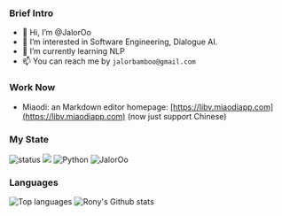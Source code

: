 ### Brief Intro
- 👋 Hi, I’m @JalorOo
- 👀 I’m interested in Software Engineering, Dialogue AI.
- 🌱 I’m currently learning NLP
- 📫 You can reach me by `jalorbamboo@gmail.com`

### Work Now
- Miaodi: an Markdown editor homepage: [https://libv.miaodiapp.com](https://libv.miaodiapp.com) (now just support Chinese)

### My State
![status](https://img.shields.io/badge/status-up-brightgreen) ![](https://visitor-badge.glitch.me/badge?page_id=github.com/JalorOo) ![Python](https://img.shields.io/badge/Python-%E2%99%A5%EF%B8%8F-green)  <img src="https://komarev.com/ghpvc/?username=JalorOo" alt="JalorOo" /> 

### Languages

![Top languages](https://github-readme-stats.vercel.app/api/top-langs/?username=JalorOo&show_icons=true)
![Rony's Github stats](https://github-readme-stats.vercel.app/api?username=JalorOo&show_icons=true)

